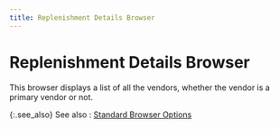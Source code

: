 ```yaml
---
title: Replenishment Details Browser
---
```


# Replenishment Details Browser


This browser displays a list of all the vendors, whether the vendor  is a primary vendor or not.


{:.see_also}
See also
: [Standard  Browser Options]({{site.wwe_chm}}/everest-client/ui/browsers/standard_browser_options.html)
